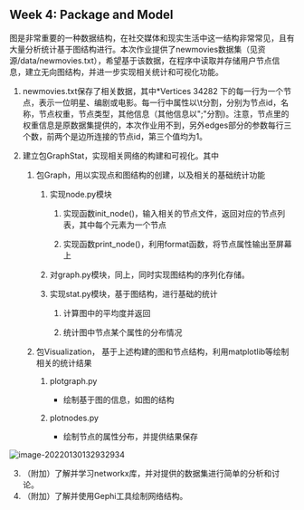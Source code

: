 ## Week 4: Package and Model

图是非常重要的一种数据结构，在社交媒体和现实生活中这一结构非常常见，且有大量分析统计基于图结构进行。本次作业提供了newmovies数据集（见资源/data/newmovies.txt），希望基于该数据，在程序中读取并存储用户节点信息，建立无向图结构，并进一步实现相关统计和可视化功能。

 

1. newmovies.txt保存了相关数据，其中*Vertices 34282 下的每一行为一个节点，表示一位明星、编剧或电影。每一行中属性以\t分割，分别为节点id，名称，节点权重，节点类型，其他信息（其他信息以";"分割)。注意，节点里的权重信息是原数据集提供的，本次作业用不到，另外edges部分的参数每行三个数，前两个是边所连接的节点id，第三个值均为1。

2. 建立包GraphStat，实现相关网络的构建和可视化。其中

   1. 包Graph，用以实现点和图结构的创建，以及相关的基础统计功能

      1. 实现node.py模块

         1. 实现函数init_node()，输入相关的节点文件，返回对应的节点列表，其中每个元素为一个节点

         2. 实现函数print_node()，利用format函数，将节点属性输出至屏幕上

      2. 对graph.py模块，同上，同时实现图结构的序列化存储。

      3. 实现stat.py模块，基于图结构，进行基础的统计

         1. 计算图中的平均度并返回

         2. 统计图中节点某个属性的分布情况

   2. 包Visualization， 基于上述构建的图和节点结构，利用matplotlib等绘制相关的统计结果

      1. plotgraph.py
         - 绘制基于图的信息，如图的结构

      2. plotnodes.py
         - 绘制节点的属性分布，并提供结果保存

 ![image-20220130132932934](https://s2.loli.net/2022/01/30/gPGveIwD1xMl9Up.png)

3. （附加）了解并学习networkx库，并对提供的数据集进行简单的分析和讨论。
4. （附加）了解并使用Gephi工具绘制网络结构。
